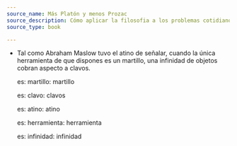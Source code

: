 ```yaml
---
source_name: Más Platón y menos Prozac
source_description: Cómo aplicar la filosofia a los problemas cotidianos. <br> Lou Marinoff
source_type: book

---
```


- Tal como Abraham Maslow tuvo el atino de señalar, cuando la única herramienta de que dispones es un martillo, una infinidad de objetos cobran aspecto a clavos.

    <div markdown="1" class="tagged-entries">

    es: martillo: martillo

    es: clavo: clavos

    es: atino: atino

    es: herramienta: herramienta

    es: infinidad: infinidad

    </div>
